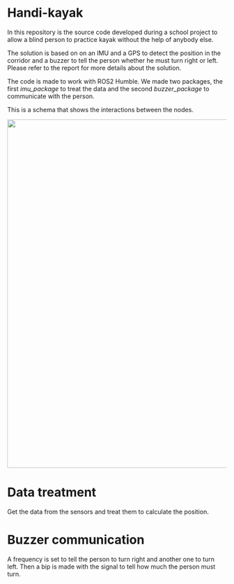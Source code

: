 # Handi-kayak

In this repository is the source code developed during a school project to allow a blind person to practice kayak without the help of anybody else.

The solution is based on on an IMU and a GPS to detect the position in the corridor and a buzzer to tell  the person whether he must turn right or left. Please refer to the report for more details about the solution.

The code is made to work with ROS2 Humble. We made two packages, the first *imu_package* to treat the data and the second *buzzer_package* to communicate with the person.

This is a schema that shows the interactions between the nodes.

<p align="center">
<img src="https://github.com/Axel927/Handi-kayak/assets/77966063/7fd969ae-529a-489b-8c88-ef2cc6af532b" width="800">
</p>

# Data treatment

Get the data from the sensors and treat them to calculate the position.

# Buzzer communication

A frequency is set to tell the person to turn right and another one to turn left. Then a bip is made with the signal to tell how much the person must turn.
